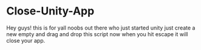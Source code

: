 # Close-Unity-App
Hey guys! this is for yall noobs out there who just started unity just create a new empty and drag and drop this script now when you hit escape it will close your app.
